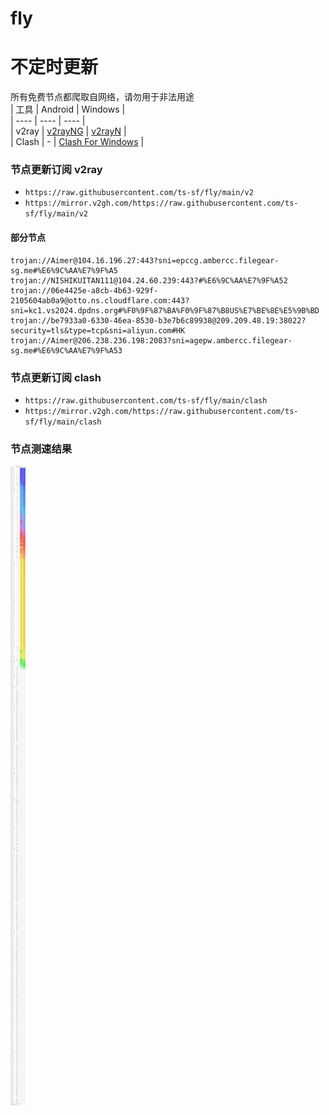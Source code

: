 # fly
# 不定时更新
所有免费节点都爬取自网络，请勿用于非法用途  
|  工具  | Android  | Windows  |  
|  ----  | ----   | ----  |  
| v2ray  | [v2rayNG](https://github.com/2dust/v2rayNG/releases) | [v2rayN](https://github.com/2dust/v2rayN/releases) |  
| Clash  | - | [Clash For Windows](https://github.com/2dust/clashN/releases) | 
  
### 节点更新订阅  v2ray
- `https://raw.githubusercontent.com/ts-sf/fly/main/v2`  
- `https://mirror.v2gh.com/https://raw.githubusercontent.com/ts-sf/fly/main/v2`  

#### 部分节点  
``` 
trojan://Aimer@104.16.196.27:443?sni=epccg.ambercc.filegear-sg.me#%E6%9C%AA%E7%9F%A5
trojan://NISHIKUITAN111@104.24.60.239:443?#%E6%9C%AA%E7%9F%A52
trojan://06e4425e-a8cb-4b63-929f-2105604ab0a9@otto.ns.cloudflare.com:443?sni=kc1.vs2024.dpdns.org#%F0%9F%87%BA%F0%9F%87%B8US%E7%BE%8E%E5%9B%BD
trojan://be7933a0-6330-46ea-8530-b3e7b6c89938@209.209.48.19:38022?security=tls&type=tcp&sni=aliyun.com#HK
trojan://Aimer@206.238.236.198:2083?sni=agepw.ambercc.filegear-sg.me#%E6%9C%AA%E7%9F%A53
```
### 节点更新订阅  clash
- `https://raw.githubusercontent.com/ts-sf/fly/main/clash`  
- `https://mirror.v2gh.com/https://raw.githubusercontent.com/ts-sf/fly/main/clash`  

### 节点测速结果
![image](traffic.png)
